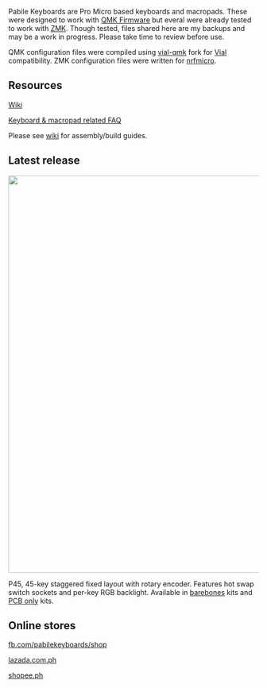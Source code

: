 Pabile Keyboards are Pro Micro based keyboards and macropads. These were designed to work with [QMK Firmware](https://qmk.fm/) but everal were already tested to work with [ZMK](https://zmk.dev/). Though tested, files shared here are my backups and may be a work in progress. Please take time to review before use. 

QMK configuration files were compiled using [vial-qmk](https://github.com/vial-kb/vial-qmk) fork for [Vial](https://get.vial.today/) compatibility. ZMK configuration files were written for [nrfmicro](https://github.com/joric/nrfmicro). 

## Resources
[Wiki](https://github.com/pabile/Pabile-Keyboards/wiki)

[Keyboard & macropad related FAQ](https://sites.google.com/site/pabile/faq) 

Please see [wiki](https://github.com/pabile/Pabile-Keyboards/wiki) for assembly/build guides.

## Latest release

<picture>
<img src="https://user-images.githubusercontent.com/1162412/204763191-ff9a4f1d-43f4-40fa-a501-185fee870a16.png" width="800">
</picture>

P45, 45-key staggered fixed layout with rotary encoder. Features hot swap switch sockets and per-key RGB backlight. Available in [barebones](https://www.facebook.com/commerce/products/6047686601921729/) kits and [PCB only](https://www.facebook.com/commerce/products/5640729572642529/) kits.

## Online stores
[fb.com/pabilekeyboards/shop](https://fb.com/pabilekeyboards/shop) 

[lazada.com.ph](https://lazada.com.ph/pabile) 

[shopee.ph](https://shopee.ph/pabilemariano) 
